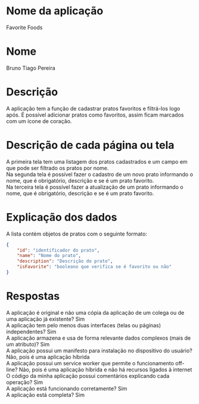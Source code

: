 # Nome da aplicação
Favorite Foods
# Nome
Bruno Tiago Pereira
# Descrição 
A aplicação tem a função de cadastrar pratos favoritos e filtrá-los logo após. É possível adicionar pratos como favoritos, assim ficam marcados com um ícone de coração.
# Descrição de cada página ou tela
A primeira tela tem uma listagem dos pratos cadastrados e um campo em que pode ser filtrado os pratos por nome. <br />
Na segunda tela é possível fazer o cadastro de um novo prato informando o nome, que é obrigatório, descrição e se é um prato favorito. <br />
Na terceira tela é possível fazer a atualização de um prato informando o nome, que é obrigatório, descrição e se é um prato favorito.
# Explicação dos dados
A lista contém objetos de pratos com o seguinte formato:
```json
{
    "id": "identificador do prato",
    "name": "Nome do prato",
    "description": "Descrição do prato",
    "isFavorite": "booleano que verifica se é favorito ou não"
}
```
# Respostas
A aplicação é original e não uma cópia da aplicação de um colega ou de uma aplicação já existente? Sim <br />
A aplicação tem pelo menos duas interfaces (telas ou páginas) independentes? Sim <br />
A aplicação armazena e usa de forma relevante dados complexos (mais de um atributo)? Sim <br />
A aplicação possui um manifesto para instalação no dispositivo do usuário? Não, pois é uma aplicação híbrida <br />
A aplicação possui um service worker que permite o funcionamento off-line? Não, pois é uma aplicação híbrida e não há recursos ligados à internet <br />
O código da minha aplicação possui comentários explicando cada operação? Sim <br />
A aplicação está funcionando corretamente? Sim <br />
A aplicação está completa? Sim <br />
